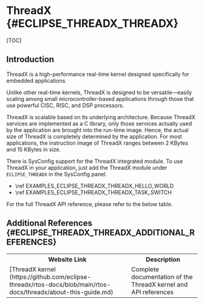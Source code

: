 # ThreadX {#ECLIPSE_THREADX_THREADX}

[TOC]

## Introduction

ThreadX is a high-performance real-time kernel designed specifically for embedded applications.

Unlike other real-time kernels, ThreadX is designed to be versatile—easily scaling among small microcontroller-based applications through those that use powerful CISC, RISC, and DSP processors.

ThreadX is scalable based on its underlying architecture. Because ThreadX services are implemented as a C library, only those services actually used by the application are brought into the run-time image. Hence, the actual size of ThreadX is completely determined by the application. For most applications, the instruction image of ThreadX ranges between 2 KBytes and 15 KBytes in size.

There is SysConfig support for the ThreadX integrated module. To use ThreadX in your application, just add the ThreadX module under `ECLIPSE_THREADX` in the SysConfig panel.

- \ref EXAMPLES_ECLIPSE_THREADX_THREADX_HELLO_WORLD
- \ref EXAMPLES_ECLIPSE_THREADX_THREADX_TASK_SWITCH

For the full ThreadX API reference, please refer to the below table.

## Additional References {#ECLIPSE_THREADX_THREADX_ADDITIONAL_REFERENCES}

<table>
<tr>
    <th>Website Link
    <th>Description
</tr>
<tr>
    <td>[ThreadX kernel (https://github.com/eclipse-threadx/rtos-docs/blob/main/rtos-docs/threadx/about-this-guide.md)
    <td>Complete documentation of the ThreadX kernel and API references
</tr>
</table>
